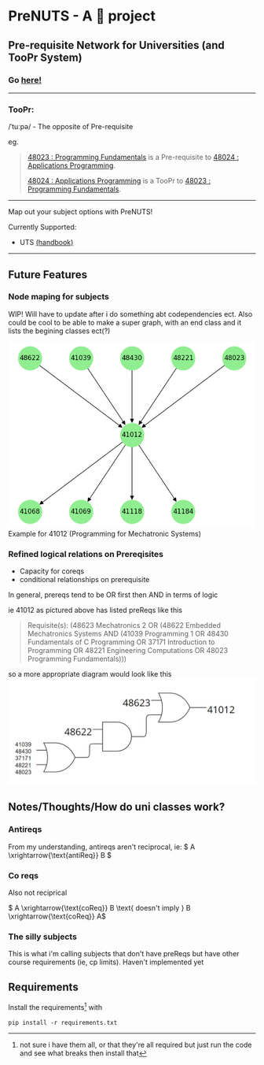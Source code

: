 # PreNUTS - A 🥜 project 
## Pre-requisite Network for Universities (and TooPr System)
### Go [here!](http://itsjustmustafa.github.io/PreNUTS)
---
### TooPr:
/ˈtuːpə/ - The opposite of Pre-requisite

eg.

> [48023 : Programming Fundamentals](https://itsjustmustafa.github.io/PreNUTS/?currQuery=Programming%20Fundamentals%2048023) is a Pre-requisite to [48024 : Applications Programming](https://itsjustmustafa.github.io/PreNUTS/?currQuery=Applications%20Programming%2048024).
>
> [48024 : Applications Programming](https://itsjustmustafa.github.io/PreNUTS/?currQuery=Applications%20Programming%2048024) is a TooPr to [48023 : Programming Fundamentals](https://itsjustmustafa.github.io/PreNUTS/?currQuery=Programming%20Fundamentals%2048023).

---

Map out your subject options with PreNUTS!

Currently Supported:
- UTS [(handbook)](http://www.handbook.uts.edu.au/)

---

## Future Features

### Node maping for subjects 
WIP! Will have to update after i do something abt codependencies ect. Also could be cool to be able to make a super graph, with an end class and it lists the begining classes ect(?)

![node graph](nodeGraphs\41012_path.png)
Example for 41012 (Programming for Mechatronic Systems)

### Refined logical relations on Prereqisites
- Capacity for coreqs
- conditional relationships on prerequisite

In general, prereqs tend to be OR first then AND in terms of logic

ie 41012 as pictured above has listed preReqs like this
> Requisite(s): (48623 Mechatronics 2 OR (48622 Embedded Mechatronics Systems AND (41039 Programming 1 OR 48430 Fundamentals of C Programming OR 37171 Introduction to Programming OR 48221 Engineering Computations OR 48023 Programming Fundamentals)))

so a more appropriate diagram would look like this
![node graph](nodeGraphs\41012_boolean.jpg)


## Notes/Thoughts/How do uni classes work?
### Antireqs
From my understanding, antireqs aren't reciprocal, ie:
$ A  \xrightarrow{\text{antiReq}} B $

### Co reqs 
Also not reciprical


$ A  \xrightarrow{\text{coReq}} B \text{ doesn't imply }  B  \xrightarrow{\text{coReq}} A$


### The silly subjects
This is what i'm calling subjects that don't have preReqs but have other course requirements (ie, cp limits). Haven't implemented yet

## Requirements
Install the requirements[^1] with  
[^1]: not sure i have them all, or that they're all required but just run the code and see what breaks then install that
```
pip install -r requirements.txt
```
